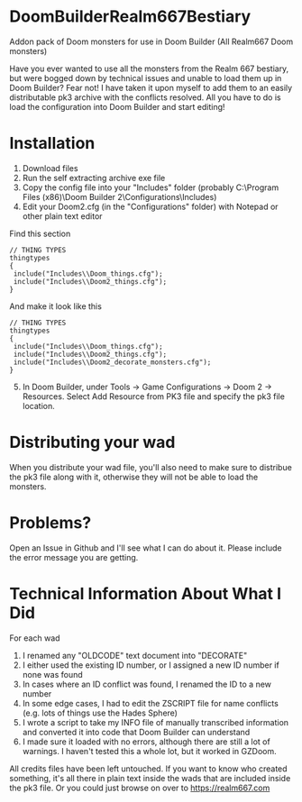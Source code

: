 # DoomBuilderRealm667Bestiary
Addon pack of Doom monsters for use in Doom Builder (All Realm667 Doom monsters)

Have you ever wanted to use all the monsters from the Realm 667 bestiary, but were bogged down by technical issues and unable to load them up in Doom Builder? Fear not! I have taken it upon myself to add them to an easily distributable pk3 archive with the conflicts resolved. All you have to do is load the configuration into Doom Builder and start editing!

# Installation
1) Download files
2) Run the self extracting archive exe file
3) Copy the config file into your "Includes" folder (probably C:\Program Files (x86)\Doom Builder 2\Configurations\Includes)
4) Edit your Doom2.cfg (in the "Configurations" folder) with Notepad or other plain text editor

Find this section
```
// THING TYPES
thingtypes
{
 include("Includes\\Doom_things.cfg");
 include("Includes\\Doom2_things.cfg");
}
```

And make it look like this
```
// THING TYPES
thingtypes
{
 include("Includes\\Doom_things.cfg");
 include("Includes\\Doom2_things.cfg");
 include("Includes\\Doom2_decorate_monsters.cfg");
}
```
5) In Doom Builder, under Tools -> Game Configurations -> Doom 2 -> Resources. Select Add Resource from PK3 file and specify the pk3 file location.

# Distributing your wad
When you distribute your wad file, you'll also need to make sure to distribue the pk3 file along with it, otherwise they will not be able to load the monsters.

# Problems?
Open an Issue in Github and I'll see what I can do about it. Please include the error message you are getting.

# Technical Information About What I Did
For each wad
1) I renamed any "OLDCODE" text document into "DECORATE"
2) I either used the existing ID number, or I assigned a new ID number if none was found
3) In cases where an ID conflict was found, I renamed the ID to a new number
4) In some edge cases, I had to edit the ZSCRIPT file for name conflicts (e.g. lots of things use the Hades Sphere)
5) I wrote a script to take my INFO file of manually transcribed information and converted it into code that Doom Builder can understand
6) I made sure it loaded with no errors, although there are still a lot of warnings.
I haven't tested this a whole lot, but it worked in GZDoom.

All credits files have been left untouched. If you want to know who created something, it's all there in plain text inside the wads that are included inside the pk3 file. Or you could just browse on over to https://realm667.com
